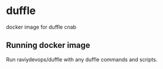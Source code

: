 # duffle

docker image for duffle cnab


## Running docker image

Run raviydevops/duffle with any duffle commands and scripts.
